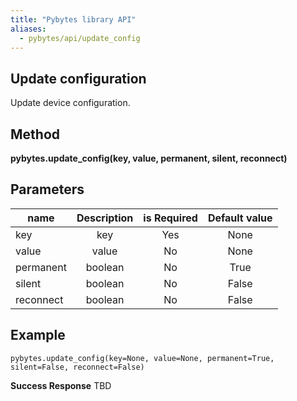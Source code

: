 ```yaml
---
title: "Pybytes library API"
aliases:
  - pybytes/api/update_config
---
```


**Update configuration**
----
  Update device configuration.

**Method**
----
**pybytes.update_config(key, value, permanent, silent, reconnect)**

**Parameters**
----
| name  | Description   | is Required    | Default value
| ------------- |:-------------:|:-------------:|:-------------:|
| key   | key  | Yes   | None |
| value   | value  | No   | None |
| permanent   | boolean  | No   | True |
| silent   | boolean  | No   | False |
| reconnect   | boolean  | No   | False |

**Example**
----
`pybytes.update_config(key=None, value=None, permanent=True, silent=False, reconnect=False)`

**Success Response**
TBD
